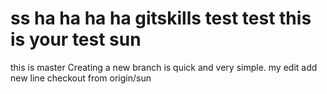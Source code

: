ss
ha ha ha ha
gitskills
test test
this is your test
sun
=========
this is master
Creating a new branch is quick and very simple.
my edit
add new line
checkout from origin/sun

